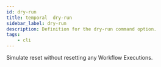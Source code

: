 ```yaml
---
id: dry-run
title: temporal  dry-run
sidebar_label: dry-run
description: Definition for the dry-run command option.
tags:
	- cli
---
```

Simulate reset without resetting any Workflow Executions.
